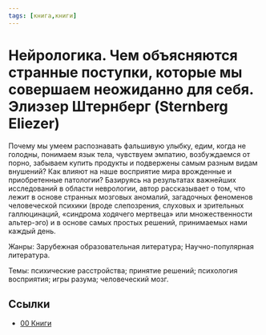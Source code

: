 ```yaml
---
tags: [книга,книги]
---
```

# Нейрологика. Чем объясняются странные поступки, которые мы совершаем неожиданно для себя.  Элиэзер Штернберг (Sternberg Eliezer)

Почему мы умеем распознавать фальшивую улыбку, едим, когда не голодны, понимаем язык тела, чувствуем эмпатию, возбуждаемся от порно, забываем купить продукты и подвержены самым разным видам внушений? Как влияют на наше восприятие мира врожденные и приобретенные патологии? Базируясь на результатах важнейших исследований в области неврологии, автор рассказывает о том, что лежит в основе странных мозговых аномалий, загадочных феноменов человеческой психики (вроде слепозрения, слуховых и зрительных галлюцинаций, «синдрома ходячего мертвеца» или множественности альтер-эго) и в основе самых простых решений, принимаемых нами каждый день.

Жанры:
Зарубежная образовательная литература; Научно-популярная литература.

Темы:
психические расстройства; принятие решений; психология восприятия; игры разума; человеческий мозг.

## Ссылки

* [00 Книги](00%20%D0%9A%D0%BD%D0%B8%D0%B3%D0%B8.md)
